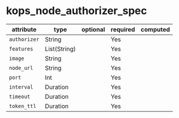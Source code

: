 # kops_node_authorizer_spec

| attribute | type | optional | required | computed |
| --- | --- | --- | --- | --- |
| `authorizer` | String |  | Yes |  |
| `features` | List(String) |  | Yes |  |
| `image` | String |  | Yes |  |
| `node_url` | String |  | Yes |  |
| `port` | Int |  | Yes |  |
| `interval` | Duration |  | Yes |  |
| `timeout` | Duration |  | Yes |  |
| `token_ttl` | Duration |  | Yes |  |
